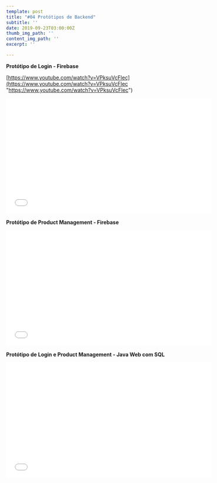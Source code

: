 ```yaml
---
template: post
title: "#04 Protótipos de Backend"
subtitle: ''
date: 2019-09-23T03:00:00Z
thumb_img_path: ''
content_img_path: ''
excerpt: ''

---
```

**Protótipo de Login - Firebase**

[https://www.youtube.com/watch?v=VPksuVcFlec](https://www.youtube.com/watch?v=VPksuVcFlec "https://www.youtube.com/watch?v=VPksuVcFlec")

<iframe width="560" height="315" src="[https://www.youtube.com/watch?v=VPksuVcFlec](https://www.youtube.com/watch?v=VPksuVcFlec "https://www.youtube.com/watch?v=VPksuVcFlec")" frameborder="0" allow="accelerometer; autoplay; encrypted-media; gyroscope; picture-in-picture" allowfullscreen></iframe>

**Protótipo de Product Management - Firebase**

<iframe width="560" height="315" src="[https://www.youtube.com/watch?v=7DtgGPLwK04](https://www.youtube.com/watch?v=7DtgGPLwK04 "https://www.youtube.com/watch?v=7DtgGPLwK04")" frameborder="0" allow="accelerometer; autoplay; encrypted-media; gyroscope; picture-in-picture" allowfullscreen></iframe>

**Protótipo de Login e Product Management - Java Web com SQL**

<iframe width="560" height="315" src="[https://www.youtube.com/watch?v=s0_40fRYWVI](https://www.youtube.com/watch?v=s0_40fRYWVI "https://www.youtube.com/watch?v=s0_40fRYWVI")" frameborder="0" allow="accelerometer; autoplay; encrypted-media; gyroscope; picture-in-picture" allowfullscreen></iframe>